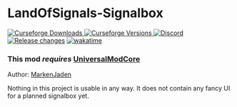 # LandOfSignals-Signalbox
[
![Curseforge Downloads](http://cf.way2muchnoise.eu/full_434307_downloads.svg)
![Curseforge Versions](http://cf.way2muchnoise.eu/versions/434307.svg)
](https://www.curseforge.com/minecraft/mc-mods/landofsignals)
[
![Discord](https://img.shields.io/discord/797514319410495503?logo=discord)
](https://discord.gg/ykAqHKYjVM)
[![Release changes](https://github.com/LandOfRails/LandOfSignals-Signalbox/actions/workflows/dev-release.yml/badge.svg)](https://github.com/LandOfRails/LandOfSignals-Signalbox/actions/workflows/dev-release.yml)
[![wakatime](https://wakatime.com/badge/user/17f322c9-222a-48b4-9e15-983c41f7aed4/project/96e6694a-ec16-4410-a09f-8a5ed4926751.svg)](https://wakatime.com/badge/user/17f322c9-222a-48b4-9e15-983c41f7aed4/project/96e6694a-ec16-4410-a09f-8a5ed4926751)

### This mod _requires_ [UniversalModCore](https://www.curseforge.com/minecraft/mc-mods/universal-mod-core)

Author: [MarkenJaden](https://github.com/MarkenJaden)

Nothing in this project is usable in any way. It does not contain any fancy UI for a planned signalbox yet.
